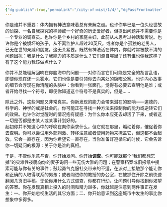 ```yaml
---
{"dg-publish":true,"permalink":"/city-of-mist/1/4/","dgPassFrontmatter":true}
---
```


你是谁并不重要：体内拥有神法意味着总有未解之谜。也许你早已是一位久经世故的侦探、一名自我探究的禅师或一个好奇的历史爱好者，但提出问题并不需要你是一个专业的调查员。也许你是个乡村的家庭主妇，此前从未思考过神话和传说。也许你是个被惯坏的孩子，从不离监护人超过20英尺。或者你是个孤独的老男人，已无在世的亲戚和朋友。这无关紧要。既然有神法活在体内，你就时常被数不清的问题困扰：我是什么？我能力的本质是什么？它们源自哪里？还有谁也像我这样？有了这个能力我该做点什么？  
  
你并不总能理解回响在你脑海中的问题——对你而言它们可能是完全的胡言乱语，即便你现在还一头雾水，它们也像是要引领你去向某处的隐晦公案。也许内心故事的细节会浮现在你清醒的头脑中：你看到一张面孔，觉得有必要去查明他是谁；或者开始寻找一个符号，即便你知道这个符号不是真实的，但是……  
  
除此之外，这些问题又非常真实。你新发现的能力会带来潜在的影响——道德的、科学的、神学的或是社会的。你可能正在寻找一种方法来控制你的能力或逆转它们的效果。也许你对觉醒时的情况抱有疑惑：为什么你本应死去却活了下来，或者这一切是否都是由某人或某事计划好的。  
起初你并不知道心中的呼唤在向你索求什么，但它就在那里，煽动着你，催促着你去查明。你可以尝试用外部刺激、转移注意或者使用药物来掩盖它，但这都不会起效。它会一直存在，因为你希望它一直存在。当你准备好遵循它的时候，它会告诉你一切疑问的根源：关于你是谁的真相。  
  
于是，不管你乐意与否，你开始发问。你开始**调查**。你可能就那个“我们都想忘掉”的灾难性夜晚向你的妻子询问一些无伤大雅的问题；在警察档案或旧报纸中搜索可能与你有关的事件；鼓起勇气克服社交带来的不适，在派对上接触那个能让你和正确的人取得联系的男孩；或者闯进你的教授的办公室，在被抓住开除之前快速翻阅几页旧手稿。无论你用什么方式调查，你都在行动，让问题引导你找到你渴望的答案。你在发现真相上投入的时间和精力越多，你就越是注意到两件事正在发生：一、你开始忽视生活的其它方面；二、你开始意识到这座城市中发生的事比你想象中多得多。
